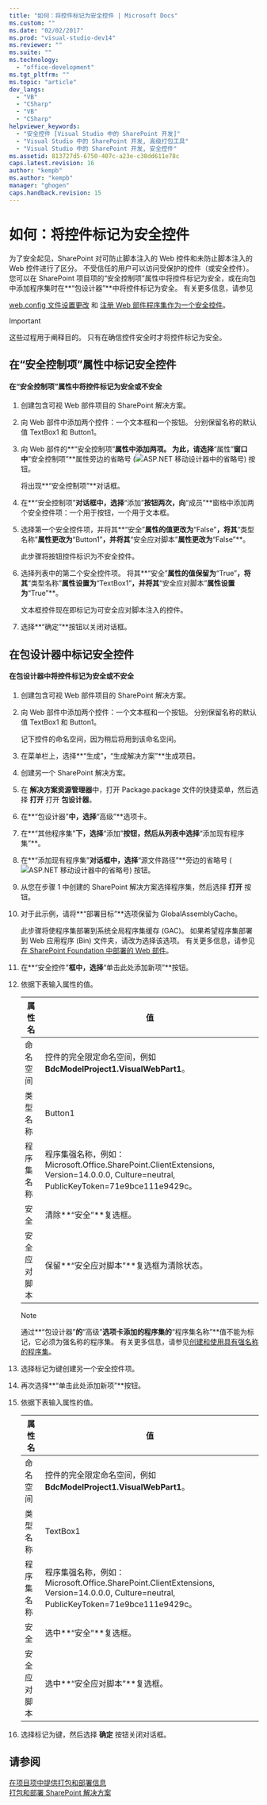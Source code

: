 ```yaml
---
title: "如何：将控件标记为安全控件 | Microsoft Docs"
ms.custom: ""
ms.date: "02/02/2017"
ms.prod: "visual-studio-dev14"
ms.reviewer: ""
ms.suite: ""
ms.technology: 
  - "office-development"
ms.tgt_pltfrm: ""
ms.topic: "article"
dev_langs: 
  - "VB"
  - "CSharp"
  - "VB"
  - "CSharp"
helpviewer_keywords: 
  - "安全控件 [Visual Studio 中的 SharePoint 开发]"
  - "Visual Studio 中的 SharePoint 开发, 高级打包工具"
  - "Visual Studio 中的 SharePoint 开发, 安全控件"
ms.assetid: 813727d5-6750-407c-a23e-c38dd611e78c
caps.latest.revision: 16
author: "kempb"
ms.author: "kempb"
manager: "ghogen"
caps.handback.revision: 15
---
```

# 如何：将控件标记为安全控件
  为了安全起见，SharePoint 对可防止脚本注入的 Web 控件和未防止脚本注入的 Web 控件进行了区分。  不受信任的用户可以访问受保护的控件（或安全控件）。  您可以在 SharePoint 项目项的“安全控制项”属性中将控件标记为安全，或在向包中添加程序集时在**“包设计器”**中将控件标记为安全。  有关更多信息，请参见  
  
 [web.config 文件设置更改](http://go.microsoft.com/fwlink/?LinkId=178965) 和 [注册 Web 部件程序集作为一个安全控件](http://go.microsoft.com/fwlink/?LinkId=171013)。  
  
> [!IMPORTANT]  
>  这些过程用于阐释目的。  只有在确信控件安全时才将控件标记为安全。  
  
## 在“安全控制项”属性中标记安全控件  
  
#### 在“安全控制项”属性中将控件标记为安全或不安全  
  
1.  创建包含可视 Web 部件项目的 SharePoint 解决方案。  
  
2.  向 Web 部件中添加两个控件：一个文本框和一个按钮。  分别保留名称的默认值 TextBox1 和 Button1。  
  
3.  向 Web 部件的**“安全控制项”**属性中添加两项。  为此，请选择**“属性”**窗口中**“安全控制项”**属性旁边的省略号 \(![ASP.NET 移动设计器中的省略号](../sharepoint/media/mwellipsis.png "ASP.NET 移动设计器中的省略号")\) 按钮。  
  
     将出现**“安全控制项”**对话框。  
  
4.  在**“安全控制项”**对话框中，选择**“添加”**按钮两次，向**“成员”**窗格中添加两个安全控件项：一个用于按钮，一个用于文本框。  
  
5.  选择第一个安全控件项，并将其**“安全”**属性的值更改为**“False”**，将其**“类型名称”**属性更改为**“Button1”**，并将其**“安全应对脚本”**属性更改为**“False”**。  
  
     此步骤将按钮控件标识为不安全控件。  
  
6.  选择列表中的第二个安全控件项。  将其**“安全”**属性的值保留为**“True”**，将其**“类型名称”**属性设置为**“TextBox1”**，并将其**“安全应对脚本”**属性设置为**“True”**。  
  
     文本框控件现在即标记为可安全应对脚本注入的控件。  
  
7.  选择**“确定”**按钮以关闭对话框。  
  
## 在包设计器中标记安全控件  
  
#### 在包设计器中将控件标记为安全或不安全  
  
1.  创建包含可视 Web 部件项目的 SharePoint 解决方案。  
  
2.  向 Web 部件中添加两个控件：一个文本框和一个按钮。  分别保留名称的默认值 TextBox1 和 Button1。  
  
     记下控件的命名空间，因为稍后将用到该命名空间。  
  
3.  在菜单栏上，选择**“生成”**，**“生成解决方案”**生成项目。  
  
4.  创建另一个 SharePoint 解决方案。  
  
5.  在 **解决方案资源管理器**中，打开 Package.package 文件的快捷菜单，然后选择 **打开** 打开 **包设计器**。  
  
6.  在**“包设计器”**中，选择**“高级”**选项卡。  
  
7.  在**“其他程序集”**下，选择**“添加”**按钮，然后从列表中选择**“添加现有程序集”**。  
  
8.  在**“添加现有程序集”**对话框中，选择**“源文件路径”**旁边的省略号 \(![ASP.NET 移动设计器中的省略号](../sharepoint/media/mwellipsis.png "ASP.NET 移动设计器中的省略号")\) 按钮。  
  
9. 从您在步骤 1 中创建的 SharePoint 解决方案选择程序集，然后选择 **打开** 按钮。  
  
10. 对于此示例，请将**“部署目标”**选项保留为 GlobalAssemblyCache。  
  
     此步骤将使程序集部署到系统全局程序集缓存 \(GAC\)。  如果希望程序集部署到 Web 应用程序 \(Bin\) 文件夹，请改为选择该选项。  有关更多信息，请参见 [在 SharePoint Foundation 中部署的 Web 部件](http://go.microsoft.com/fwlink/?LinkId=177509)。  
  
11. 在**“安全控件”**框中，选择**“单击此处添加新项”**按钮。  
  
12. 依据下表输入属性的值。  
  
    |属性名|值|  
    |---------|-------|  
    |命名空间|控件的完全限定命名空间，例如 **BdcModelProject1.VisualWebPart1**。|  
    |类型名称|Button1|  
    |程序集名称|程序集强名称，例如：Microsoft.Office.SharePoint.ClientExtensions, Version\=14.0.0.0, Culture\=neutral, PublicKeyToken\=71e9bce111e9429c。|  
    |安全|清除**“安全”**复选框。|  
    |安全应对脚本|保留**“安全应对脚本”**复选框为清除状态。|  
  
    > [!NOTE]  
    >  通过**“包设计器”**的**“高级”**选项卡添加的程序集的**“程序集名称”**值不能为标记，它必须为强名称的程序集。  有关更多信息，请参见[创建和使用具有强名称的程序集](http://go.microsoft.com/fwlink/?LinkId=177513)。  
  
13. 选择标记为键创建另一个安全控件项。  
  
14. 再次选择**“单击此处添加新项”**按钮。  
  
15. 依据下表输入属性的值。  
  
    |属性名|值|  
    |---------|-------|  
    |命名空间|控件的完全限定命名空间，例如 **BdcModelProject1.VisualWebPart1**。|  
    |类型名称|TextBox1|  
    |程序集名称|程序集强名称，例如：Microsoft.Office.SharePoint.ClientExtensions, Version\=14.0.0.0, Culture\=neutral, PublicKeyToken\=71e9bce111e9429c。|  
    |安全|选中**“安全”**复选框。|  
    |安全应对脚本|选中**“安全应对脚本”**复选框。|  
  
16. 选择标记为键，然后选择 **确定** 按钮关闭对话框。  
  
## 请参阅  
 [在项目项中提供打包和部署信息](../sharepoint/providing-packaging-and-deployment-information-in-project-items.md)   
 [打包和部署 SharePoint 解决方案](../sharepoint/packaging-and-deploying-sharepoint-solutions.md)  
  
  